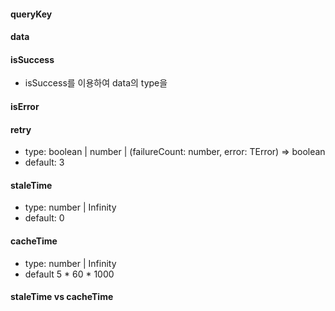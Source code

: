 #### queryKey

#### data

#### isSuccess
- isSuccess를 이용하여 data의 type을 

#### isError

#### retry
- type: boolean | number | (failureCount: number, error: TError) => boolean
- default: 3

#### staleTime
- type: number | Infinity
- default: 0

#### cacheTime
- type: number | Infinity
- default 5 * 60 * 1000

#### staleTime vs cacheTime
